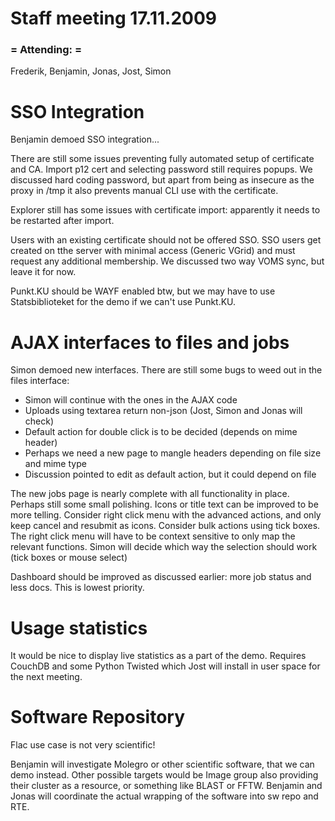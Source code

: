 # Staff meeting 17.11.2009

### = Attending: =

Frederik, Benjamin, Jonas, Jost, Simon


# SSO Integration

Benjamin demoed SSO integration...

There are still some issues preventing fully automated setup of certificate and CA. 
Import p12 cert and selecting password still requires popups. We discussed hard coding password, but apart from being as insecure as the proxy in /tmp it also prevents manual CLI use with the certificate.

Explorer still has some issues with certificate import: apparently it needs to be restarted after import.

Users with an existing certificate should not be offered SSO.
SSO users get created on tthe server with minimal access (Generic VGrid) and must request any additional membership. We discussed two way VOMS sync, but leave it for now. 


Punkt.KU should be WAYF enabled btw, but we may have to use Statsbiblioteket for the demo if we can't use Punkt.KU.


# AJAX interfaces to files and jobs

Simon demoed new interfaces.
There are still some bugs to weed out in the files interface:
 - Simon will continue with the ones in the AJAX code
 - Uploads using textarea return non-json (Jost, Simon and Jonas will check)
 - Default action for double click is to be decided (depends on mime header)
 - Perhaps we need a new page to mangle headers depending on file size and mime type
 - Discussion pointed to edit as default action, but it could depend on file

The new jobs page is nearly complete with all functionality in place. Perhaps still some small polishing. Icons or title text can be improved to be more telling. Consider right click menu with the advanced actions, and only keep cancel and resubmit as icons.
Consider bulk actions using tick boxes. The right click menu will have to be context sensitive to only map the relevant functions. Simon will decide which way the selection should work (tick boxes or mouse select)

Dashboard should be improved as discussed earlier: more job status and less docs. This is lowest priority.


# Usage statistics

It would be nice to display live statistics as a part of the demo.
Requires CouchDB and some Python Twisted which Jost will install in user space for the next meeting.


# Software Repository

Flac use case is not very scientific!

Benjamin will investigate Molegro or other scientific software, that we can demo instead.
Other possible targets would be Image group also providing their cluster as a resource, or something like BLAST or FFTW.
Benjamin and Jonas will coordinate the actual wrapping of the software into sw repo and RTE.